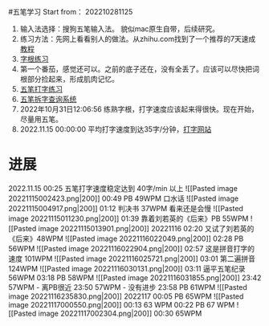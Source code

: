 #五笔学习   Start from： 202210281125
1. 输入法选择：搜狗五笔输入法。 貌似mac原生自带，后续研究。
2. 练习方法：先网上看看别人的做法。从zhihu.com找到了一个推荐的7天速成[教程](https://wubi.yantuz.cn/7-tian-su-cheng-1/di-13-tian-ji-zi-gen)
3. [字根练习](https://wubigame.yantuz.cn/)
4. 第一个番茄，感觉还可以。之前的底子还在，没有全丢了。应该可以尽快把词根部分捡起来，形成肌肉记忆。
5. [五笔打字练习](https://dz.wubidz.cn/dzlx.php)
6. [五笔拆字查询系统](https://www.52wubi.com/wbbmcx/search.php)
7. 2022年10月31日12:06:56 练熟字根，打字速度应该起来得很快。现在开始，尽量用五笔。
8. 2022.11.15 00:00:00 平均打字速度到达35字/分钟，[打字网站](https://dazi.kukuw.com/)

# 进展
2022.11.15 
00:25    五笔打字速度稳定达到 40字/min 以上
![[Pasted image 20221115002423.png|200]]
00:49 PB 49WPM 口水话
![[Pasted image 20221115004917.png|200]]
01:12 判决书 37WPM 看来还是会慢
![[Pasted image 20221115011230.png|200]]
01:39 靠着刘若英的《后来》PB 55WPM
![[Pasted image 20221115013901.png|200]]
20221116 
02:20 又试了刘若英的《后来》48WPM
![[Pasted image 20221116022049.png|200]]
02:28 PB 56WPM
![[Pasted image 20221116022904.png|200]]
02:57 这是拼音打字的速度 101WPM
![[Pasted image 20221116025721.png|200]]
03:01 第二遍拼音 124WPM
![[Pasted image 20221116030131.png|200]]
03:11 逼平五笔纪录 56WPM
03:18 PB 58WPM
![[Pasted image 20221116031855.png|200]]
23:42 57WPM - 离PB很近
23:50 57WPM - 没有进步
23:58 PB 61WPM
![[Pasted image 20221116235830.png|200]]
2022117
00:05 PB 65WPM
![[Pasted image 20221117000550.png|200]]
00:13 63 WPM
00:22 PB 67 WPM
![[Pasted image 20221117002304.png|200]]
00:30 65WPM
